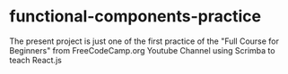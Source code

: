 # functional-components-practice
The present project is just one of the first practice of the "Full Course for Beginners" from FreeCodeCamp.org Youtube Channel using Scrimba to teach React.js
